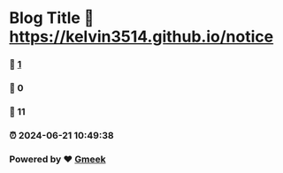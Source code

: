 # Blog Title :link: https://kelvin3514.github.io/notice 
### :page_facing_up: [1](https://kelvin3514.github.io/notice/tag.html) 
### :speech_balloon: 0 
### :hibiscus: 11 
### :alarm_clock: 2024-06-21 10:49:38 
### Powered by :heart: [Gmeek](https://github.com/Meekdai/Gmeek)
